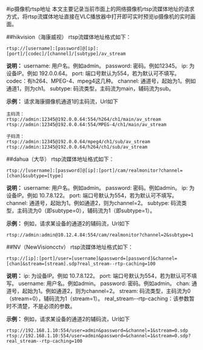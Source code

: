 #ip摄像机rtsp地址
本文主要记录当前市面上的网络摄像机rtsp流媒体地址的请求方式，将rtsp流媒体地址直接在VLC播放器中打开即可实时预览ip摄像机的实时画面。

##hikvision（海康威视）
rtsp流媒体地址格式如下：
```
rtsp://[username]:[password]@[ip]:[port]/[codec]/[channel]/[subtype]/av_stream
```
**说明：**
username: 用户名。例如admin。
password: 密码。例如12345。
ip: 为设备IP。例如 192.0.0.64。
port: 端口号默认为554，若为默认可不填写。
codec：有h264、MPEG-4、mpeg4这几种。
channel: 通道号，起始为1。例如通道1，则为ch1。
subtype: 码流类型，主码流为main，辅码流为sub。

**示例：**
请求海康摄像机通道1的主码流，Url如下
```
主码流：
rtsp://admin:12345@192.0.0.64:554/h264/ch1/main/av_stream
rtsp://admin:12345@192.0.0.64:554/MPEG-4/ch1/main/av_stream

子码流：
rtsp://admin:12345@192.0.0.64/mpeg4/ch1/sub/av_stream
rtsp://admin:12345@192.0.0.64/h264/ch1/sub/av_stream
```

##dahua（大华）
rtsp流媒体地址格式如下：
```
rtsp://[username]:[password]@[ip]:[port]/cam/realmonitor?channel=[chan]&subtype=[type]
```
**说明：**
username: 用户名。例如admin。
password: 密码。例如admin。
ip: 为设备IP。例如 10.7.8.122。
port: 端口号默认为554，若为默认可不填写。
channel: 通道号，起始为1。例如通道2，则为channel=2。
subtype: 码流类型，主码流为0（即subtype=0），辅码流为1（即subtype=1）。

**示例：**
例如，请求某设备的通道2的辅码流，Url如下
```
rtsp://admin:admin@10.12.4.84:554/cam/realmonitor?channel=2&subtype=1
```

##NV（NewVisioncctv）
rtsp流媒体地址格式如下：
```
rtsp://[ip]:[port]/user=[username]&password=[password]&channel=[chan]&stream=[stream].sdp?real_stream--rtp-caching=100
```
**说明：**
ip: 为设备IP。例如 10.7.8.122。
port: 端口号默认为554，若为默认可不填写。
username: 用户名。例如admin。
password: 密码。例如admin。
chan: 通道号，起始为1。例如通道2，则为channel=2。
stream: 码流类型，主码流为0（stream=0），辅码流为1（stream=1）。
real_stream--rtp-caching：该参数暂时不清楚，不是必须的参数。

**示例：**
例如，请求某设备的通道2的辅码流，Url如下
```
rtsp://192.168.1.10:554/user=admin&password=&channel=1&stream=0.sdp
rtsp://192.168.1.10:554/user=admin&password=&channel=1&stream=0.sdp?real_stream--rtp-caching=100
```